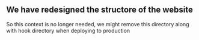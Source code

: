 ## We have redesigned the structore of the website

So this context is no longer needed, we might remove this directory along with
hook directory when deploying to production
